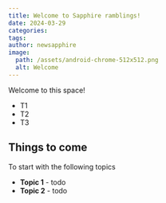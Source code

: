 ```yaml
---
title: Welcome to Sapphire ramblings!
date: 2024-03-29
categories:
tags:
author: newsapphire
image:
  path: /assets/android-chrome-512x512.png
  alt: Welcome
---
```



Welcome to this space!


*	T1
*	T2
*	T3


## Things to come

To start with the following topics

* <b>Topic 1</b> - todo
* <b>Topic 2</b> - todo
  
